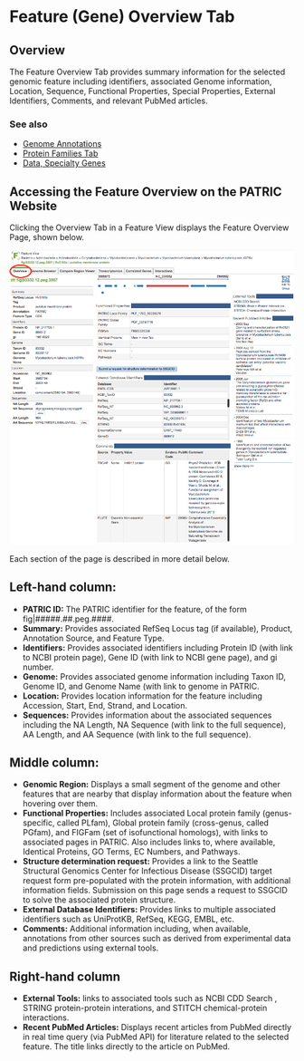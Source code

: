 # Feature (Gene) Overview Tab

## Overview
The Feature Overview Tab provides summary information for the selected genomic feature including identifiers, associated Genome information, Location, Sequence, Functional Properties, Special Properties, External Identifiers, Comments, and relevant PubMed articles.  

### See also
  * [Genome Annotations](../organisms_taxon/genome_annotations.html)
  * [Protein Families Tab](../organisms_taxon/protein_families.html)  
  * [Data, Specialty Genes](../data.html#data-types)

## Accessing the Feature Overview on the PATRIC Website
Clicking the Overview Tab in a Feature View displays the Feature Overview Page, shown below. 

![Feature Overview Page](../images/feature_overview_tab.png)

Each section of the page is described in more detail below.

## Left-hand column: 
* **PATRIC ID:** The PATRIC identifier for the feature, of the form fig|#####.##.peg.####.
* **Summary:** Provides associated RefSeq Locus tag (if available), Product, Annotation Source, and Feature Type.
* **Identifiers:**
Provides associated identifiers including Protein ID (with link to NCBI protein page), Gene ID (with link to NCBI gene page), and gi number.
* **Genome:** Provides associated genome information including Taxon ID, Genome ID, and Genome Name (with link to genome in PATRIC.
* **Location:** Provides location information for the feature including Accession, Start, End, Strand, and Location.
* **Sequences:** Provides information about the associated sequences including the NA Length, NA Sequence (with link to the full sequence), AA Length, and AA Sequence (with link to the full sequence).

## Middle column: 
* **Genomic Region:** Displays a small segment of the genome and other features that are nearby that display information about the feature when hovering over them.
* **Functional Properties:** Includes associated Local protein family (genus-specific, called PLfam), Global protein family (cross-genus, called PGfam), and FIGFam (set of isofunctional homologs), with links to associated pages in PATRIC. Also includes links to, where available, Identical Proteins, GO Terms, EC Numbers, and Pathways. 
* **Structure determination request:** Provides a link to the Seattle Structural Genomics Center for Infectious Disease (SSGCID) target request form pre-populated with the protein information, with additional information fields.  Submission on this page sends a request to SSGCID to solve the associated protein structure.
* **External Database Identifiers:** Provides links to multiple associated identifiers such as UniProtKB, RefSeq, KEGG, EMBL, etc.
* **Comments:** Additional information including, when available, annotations from other sources such as derived from experimental data and predictions using external tools. 

## Right-hand column
* **External Tools:** links to associated tools such as NCBI CDD Search , STRING protein-protein interations, and STITCH chemical-protein interactions.
* **Recent PubMed Articles:** Displays recent articles from PubMed directly in real time query (via PubMed API) for literature related to the selected feature. The title links directly to the article on PubMed.